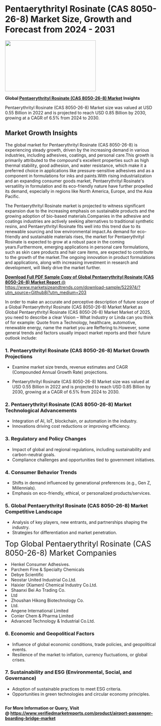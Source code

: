 <H1>Pentaerythrityl Rosinate (CAS 8050-26-8) Market Size, Growth and Forecast from 2024 - 2031</H1><img class="aligncenter size-medium wp-image-584254" src="https://thirdeyenews.in/wp-content/uploads/2024/09/Global-Market-Research-300x168.jpeg" alt="" width="300" height="168" /><p><strong>Global&nbsp;<a href="https://www.marketsizeandtrends.com/download-sample/522974/?utm_source=Github8j?utm_medium=203">Pentaerythrityl Rosinate (CAS 8050-26-8) Market</a> Insights</strong></p><p>Pentaerythrityl Rosinate (CAS 8050-26-8) Market size was valued at USD 0.55 Billion in 2022 and is projected to reach USD 0.85 Billion by 2030, growing at a CAGR of 6.5% from 2024 to 2030.</p><p><h2>Market Growth Insights</h2> <p>The global market for Pentaerythrityl Rosinate (CAS 8050-26-8) is experiencing steady growth, driven by the increasing demand in various industries, including adhesives, coatings, and personal care.This growth is primarily attributed to the compound's excellent properties such as high thermal stability, good adhesion, and water resistance, which make it a preferred choice in applications like pressure-sensitive adhesives and as a component in formulations for inks and paints.With rising industrialization and an expanding consumer goods market, Pentaerythrityl Rosinate's versatility in formulation and its eco-friendly nature have further propelled its demand, especially in regions like North America, Europe, and the Asia Pacific.</p> <p><a href="#"></a></p> <p>The Pentaerythrityl Rosinate market is projected to witness significant expansion due to the increasing emphasis on sustainable products and the growing adoption of bio-based materials.Companies in the adhesive and coatings industries are actively seeking alternatives to traditional synthetic resins, and Pentaerythrityl Rosinate fits well into this trend due to its renewable sourcing and low environmental impact.As demand for eco-friendly and sustainable materials rises, the market for Pentaerythrityl Rosinate is expected to grow at a robust pace in the coming years.Furthermore, emerging applications in personal care formulations, such as skin care products and hair care items, are expected to contribute to the growth of the market.The ongoing innovation in product formulations and applications, along with increasing investment in research and development, will likely drive the market further.<p><a href="#"></p><p><span class=""><strong>Download Full PDF Sample Copy of Global Pentaerythrityl Rosinate (CAS 8050-26-8) Market Report</strong> @ <a href="https://www.marketsizeandtrends.com/download-sample/522974/?utm_source=Github8j?utm_medium=203" target="_blank">https://www.marketsizeandtrends.com/download-sample/522974/?utm_source=Github8j?utm_medium=203</a></span></p><p>In order to make an accurate and perceptive description of future scope of a Global&nbsp;Pentaerythrityl Rosinate (CAS 8050-26-8) Market Market as Global&nbsp;Pentaerythrityl Rosinate (CAS 8050-26-8) Market Market of 2025, you need to describe a clear Vision &ndash; What Industry or Linda can you think of for example: Quote from a Technology, healthcare, automotive, renewable energy, name the market you are Reffering to.However, some general trends and factors usually impact market reports and their future outlook include:</p><h3>1.&nbsp;<strong>Pentaerythrityl Rosinate (CAS 8050-26-8) Market Growth Projections</strong></h3><ul><li>Examine market size trends, revenue estimates and CAGR (Compounded Annual Growth Rate) projections.</li><li><p>Pentaerythrityl Rosinate (CAS 8050-26-8) Market size was valued at USD 0.55 Billion in 2022 and is projected to reach USD 0.85 Billion by 2030, growing at a CAGR of 6.5% from 2024 to 2030.</p></li></ul><h3>2.&nbsp;<strong>Pentaerythrityl Rosinate (CAS 8050-26-8) Market Technological Advancements</strong></h3><ul><li>Integration of AI, IoT, blockchain, or automation in the industry.</li><li>Innovations driving cost reductions or improving efficiency.</li></ul><h3>3.&nbsp;<strong>Regulatory and Policy Changes</strong></h3><ul><li>Impact of global and regional regulations, including sustainability and carbon-neutral goals.</li><li>Compliance challenges and opportunities tied to government initiatives.</li></ul><h3>4.&nbsp;<strong>Consumer Behavior Trends</strong></h3><ul><li>Shifts in demand influenced by generational preferences (e.g., Gen Z, Millennials).</li><li>Emphasis on eco-friendly, ethical, or personalized products/services.</li></ul><h3>5.&nbsp;<strong>Global Pentaerythrityl Rosinate (CAS 8050-26-8) Market Competitive Landscape</strong></h3><ul><li>Analysis of key players, new entrants, and partnerships shaping the industry.</li><li>Strategies for differentiation and market penetration.</li></ul><p data-pm-slice="1 1 []"><span style="color: inherit; font-family: inherit; font-size: 25px;">Top Global Pentaerythrityl Rosinate (CAS 8050-26-8) Market Companies</span></p><div class="" data-test-id=""><p><li>Henkel Consumer Adhesives.</li><li> Parchem Fine & Specialty Chemicals</li><li> Debye Scientific</li><li> Neostar United Industrial Co.Ltd.</li><li> Haixier (Xiamen) Chemical Industry Co.Ltd.</li><li> Shaanxi Bei Ao Trading Co.</li><li>Ltd</li><li> Zhoushan Hikong Biotechnology Co.</li><li>Ltd.</li><li> Angene International Limited</li><li> Conier Chem & Pharma Limited</li><li> Advanced Technology & Industrial Co.Ltd.</li></p></div><h3>6.&nbsp;<strong>Economic and Geopolitical Factors</strong></h3><ul><li>Influence of global economic conditions, trade policies, and geopolitical events.</li><li>Resilience of the market to inflation, currency fluctuations, or global crises.</li></ul><h3>7.&nbsp;<strong>Sustainability and ESG (Environmental, Social, and Governance)</strong></h3><ul><li>Adoption of sustainable practices to meet ESG criteria.</li><li>Opportunities in green technologies and circular economy principles.</li></ul><h2><strong style="font-size: 14px;">For More Information or Query, Visit @&nbsp;</strong><a style="background-color: #ffffff; font-size: 14px;" href="https://www.marketsizeandtrends.com/report/pentaerythrityl-rosinate-cas-8050-26-8-market/" target="_blank">https://www.verifiedmarketreports.com/product/airport-passenger-boarding-bridge-market</a></h2>